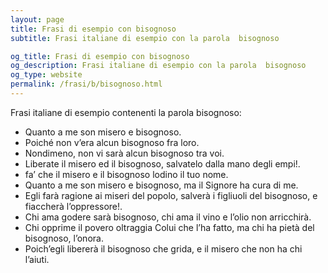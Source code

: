 ```yaml
---
layout: page
title: Frasi di esempio con bisognoso 
subtitle: Frasi italiane di esempio con la parola  bisognoso

og_title: Frasi di esempio con bisognoso 
og_description: Frasi italiane di esempio con la parola  bisognoso
og_type: website
permalink: /frasi/b/bisognoso.html
---
```


Frasi italiane di esempio contenenti la parola bisognoso:


- Quanto a me son misero e bisognoso.
- Poiché non v’era alcun bisognoso fra loro.
- Nondimeno, non vi sarà alcun bisognoso tra voi.
- Liberate il misero ed il bisognoso, salvatelo dalla mano degli empi!.
- fa’ che il misero e il bisognoso lodino il tuo nome.
- Quanto a me son misero e bisognoso, ma il Signore ha cura di me.
- Egli farà ragione ai miseri del popolo, salverà i figliuoli del bisognoso, e fiaccherà l’oppressore!.
- Chi ama godere sarà bisognoso, chi ama il vino e l’olio non arricchirà.
- Chi opprime il povero oltraggia Colui che l’ha fatto, ma chi ha pietà del bisognoso, l’onora.
- Poich’egli libererà il bisognoso che grida, e il misero che non ha chi l’aiuti.
